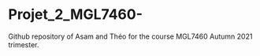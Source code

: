 # Projet_2_MGL7460-
Github repository of Asam and Théo for the course MGL7460 Autumn 2021 trimester.
